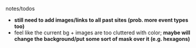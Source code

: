 notes/todos
- **still need to add images/links to all past sites (prob. more event types too)**
- feel like the current bg + images are too cluttered with color; **maybe will change the background/put some sort of mask over it (e.g. hexagons)**